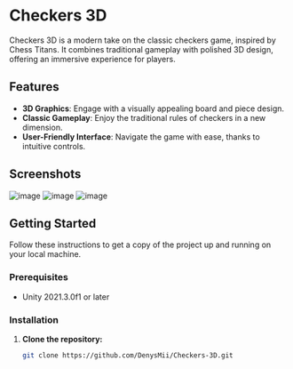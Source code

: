 # Checkers 3D

Checkers 3D is a modern take on the classic checkers game, inspired by Chess Titans. It combines traditional gameplay with polished 3D design, offering an immersive experience for players.

## Features

- **3D Graphics**: Engage with a visually appealing board and piece design.
- **Classic Gameplay**: Enjoy the traditional rules of checkers in a new dimension.
- **User-Friendly Interface**: Navigate the game with ease, thanks to intuitive controls.

## Screenshots

![image](https://github.com/user-attachments/assets/eaff87c8-74a8-441f-ba27-3e3c0092d3c8)
![image](https://github.com/user-attachments/assets/8f3adca4-0f65-4c42-9c80-9a7e6eb9f467)
![image](https://github.com/user-attachments/assets/9c8e1e60-9d1a-4118-9415-8226091d69e3)

## Getting Started

Follow these instructions to get a copy of the project up and running on your local machine.

### Prerequisites

- Unity 2021.3.0f1 or later

### Installation

1. **Clone the repository:**
   ```bash
   git clone https://github.com/DenysMii/Checkers-3D.git

